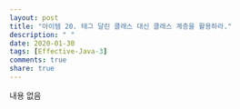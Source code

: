```yaml
---
layout: post
title: "아이템 20. 태그 달린 클래스 대신 클래스 계층을 활용하라."
description: " "
date: 2020-01-30
tags: [Effective-Java-3]
comments: true
share: true
---
```


내용 없음 